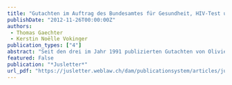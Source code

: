 ```yaml
---
title: "Gutachten im Auftrag des Bundesamtes für Gesundheit, HIV-Test und Informed Consent"
publishDate: "2012-11-26T00:00:00Z"
authors: 
 - Thomas Gaechter 
 - Kerstin Noëlle Vokinger
publication_types: ["4"]
abstract: "Seit den drei im Jahr 1991 publizierten Gutachten von Olivier Guillod, Karl-Ludwig Kunz und Christoph Andreas Zenger zu Rechtsfragen im Zusammenhang mit AIDS haben sich massgebliche Faktoren im Umgang mit HIV/Aids verändert. Die Krankheit ist heute therapierbar und gesellschaftlich wurden zahlreiche Vorurteile abgebaut. Die vorliegende Studie untersucht, ob die damals gestellten Rechtsfragen, insbesondere im Zusammenhang mit dem Erfordernis der Aufklärung und der Einwilligung des Patienten im Vorfeld eines HIV-Tests (Informed Consent), nach wie vor gleich zu beantworten sind. Im Zentrum steht die Frage, ob im gewandelten Umfeld in bestimmten Konstellationen auf den Informed Consent verzichtet werden kann."
featured: False
publication: "*Jusletter*"
url_pdf: "https://jusletter.weblaw.ch/dam/publicationsystem/articles/jusletter/Jusletter/2012/26.%20November%202012/f5af3d11-6a42-4ec6-b4db-5da290a61686/pdf_de.pdf"
---
```

